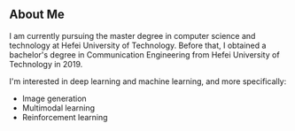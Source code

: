 **About Me**
---  
I am currently pursuing the master degree in computer science and technology at Hefei University of Technology. Before that, I obtained a bachelor's degree in Communication Engineering from Hefei University of Technology in 2019.  

I'm interested in deep learning and machine learning, and more specifically:  
* Image generation  
* Multimodal learning  
* Reinforcement learning  

